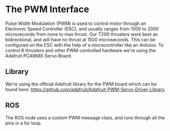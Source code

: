 # The PWM Interface

Pulse Width Modulation (PWM) is used to control motor through an Electronic Speed Controller (ESC), and usually ranges from 1000 to 2000 microseconds from none to max thrust. Our T200 thrusters work best as bidirectional, and will have no thrust at 1500 microseconds. This can be configured on the ESC with the help of a microcontroller like an Arduino. To control 8 thrusters and other PWM-controlled hardware we're using the Adafruit PCA9685 Servo Board.

## Library

We're using the official Adafruit library for the PWM board which can be found here: https://github.com/adafruit/Adafruit-PWM-Servo-Driver-Library

## ROS

The ROS node uses a custom PWM message class, and runs through all the pins in a for loop.
